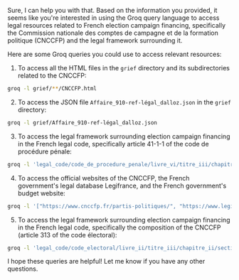 Sure, I can help you with that. Based on the information you provided, it seems like you're interested in using the Groq query language to access legal resources related to French election campaign financing, specifically the Commission nationale des comptes de campagne et de la formation politique (CNCCFP) and the legal framework surrounding it.

Here are some Groq queries you could use to access relevant resources:

1. To access all the HTML files in the `grief` directory and its subdirectories related to the CNCCFP:
```bash
groq -l grief/**/CNCCFP.html
```
2. To access the JSON file `Affaire_910-ref-légal_dalloz.json` in the `grief` directory:
```bash
groq -l grief/Affaire_910-ref-légal_dalloz.json
```
3. To access the legal framework surrounding election campaign financing in the French legal code, specifically article 41-1-1 of the code de procédure pénale:
```bash
groq -l 'legal_code/code_de_procedure_penale/livre_vi/titre_iii/chapitre_i/section_1/article_41-1-1'
```
4. To access the official websites of the CNCCFP, the French government's legal database Legifrance, and the French government's budget website:
```bash
groq -l '["https://www.cnccfp.fr/partis-politiques/", "https://www.legifrance.gouv.fr/", "https://budget.gouv.fr/"]'
```
5. To access the legal framework surrounding election campaign financing in the French legal code, specifically the composition of the CNCCFP (article 313 of the code électoral):
```bash
groq -l 'legal_code/code_electoral/livre_ii/titre_iii/chapitre_ii/section_1/article_313'
```

I hope these queries are helpful! Let me know if you have any other questions.